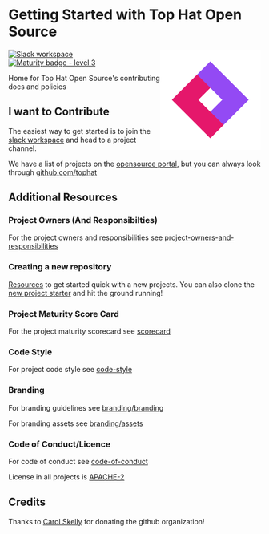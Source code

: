 # Getting Started with Top Hat Open Source

<span><img align="right" src="./branding/assets/top-hat-open-source-logo-diamond.png" alt="Logo"></span>

[![Slack workspace](https://slackinvite.dev.tophat.com/badge.svg)](https://opensource.tophat.com/slack)
[![Maturity badge - level 3](https://img.shields.io/badge/Maturity-Level%203%20--%20Stable-green.svg)](https://github.com/tophat/getting-started/blob/master/scorecard.md)


Home for Top Hat Open Source's contributing docs and policies

## I want to Contribute
The easiest way to get started is to join the [slack workspace](https://opensource.tophat.com/slack) and head to a project channel.

We have a list of projects on the [opensource portal](https://opensource.tophat.com), but you can always look through [github.com/tophat](https://github.com/tophat)


## Additional Resources
### Project Owners (And Responsibilties)
For the project owners and responsibilities see [project-owners-and-responsibilities](project-owners-and-responsibilities.md)

### Creating a new repository
[Resources](./new-repository-kit) to get started quick with a new projects. You can also clone the [new project starter](https://github.com/tophat/new-project-kit) and hit the ground running!

### Project Maturity Score Card
For the project maturity scorecard see [scorecard](scorecard.md)

### Code Style
For project code style see [code-style](code-style)


### Branding
For branding guidelines see [branding/branding](branding/branding.md)

For branding assets see [branding/assets](branding/assets)


### Code of Conduct/Licence
For code of conduct see [code-of-conduct](code-of-conduct.md)

License in all projects is [APACHE-2](LICENSE)



## Credits
Thanks to [Carol Skelly](https://github.com/iatek) for donating the github organization!
